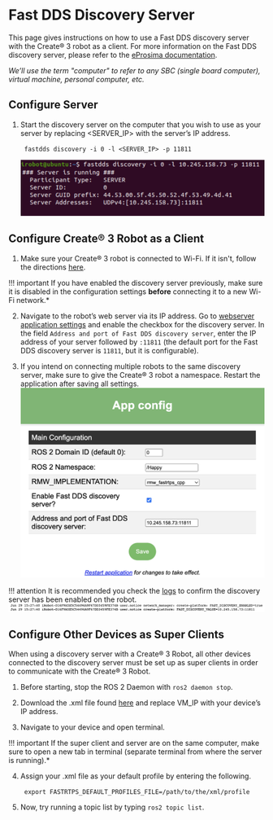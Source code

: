 # Fast DDS Discovery Server

This page gives instructions on how to use a Fast DDS discovery server with the Create® 3 robot as a client.
For more information on the Fast DDS discovery server, please refer to the [eProsima documentation](https://fast-dds.docs.eprosima.com/en/latest/fastdds/ros2/discovery_server/ros2_discovery_server.html).

*We’ll use the term "computer" to refer to any SBC (single board computer), virtual machine, personal computer, etc.*

## Configure Server

1. Start the discovery server on the computer that you wish to use as your server by replacing <SERVER_IP> with the server’s IP address.

        fastdds discovery -i 0 -l <SERVER_IP> -p 11811
   
   ![](./data/fastdds.png)

## Configure Create® 3 Robot as a Client
1. Make sure your Create® 3 robot is connected to Wi-Fi. If it isn't, follow the directions [here](../provision/).

!!! important
    If you have enabled the discovery server previously, make sure it is disabled in the configuration settings **before** connecting it to a new Wi-Fi network.*

2. Navigate to the robot’s web server via its IP address.
Go to [webserver application settings](../../webserver/application/) and enable the checkbox for the discovery server.
In the field `Address and port of Fast DDS discovery server`, enter the IP address of your server followed by `:11811` (the default port for the Fast DDS discovery server is `11811`, but it is configurable).

3. If you intend on connecting multiple robots to the same discovery server, make sure to give the Create® 3 robot a namespace.
Restart the application after saving all settings.
  ![](./data/app-config.png)

!!! attention
      It is recommended you check the [logs](../../webserver/logs/) to confirm the discovery server has been enabled on the robot. ![](./data/logs.png)

## Configure Other Devices as Super Clients 
When using a discovery server with a Create® 3 Robot, all other devices connected to the discovery server must be set up as super clients in order to communicate with the Create® 3 Robot.

1. Before starting, stop the ROS 2 Daemon with `ros2 daemon stop`.

2. Download the .xml file found [here](data/super_client_configuration_file.xml) and replace VM_IP with your device’s IP address.

3. Navigate to your device and open terminal.

!!! important
    If the super client and server are on the same computer, make sure to open a new tab in terminal (separate terminal from where the server is running).*

4. Assign your .xml file as your default profile by entering the following.

        export FASTRTPS_DEFAULT_PROFILES_FILE=/path/to/the/xml/profile

5. Now, try running a topic list by typing `ros2 topic list`.
